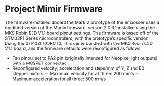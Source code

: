 # **Project Mimir Firmware**

The firmware installed aboard the Mark 2 prototype of the embosser uses a modified version of the Marlin firmware, version 2.0.6.1 installed using the MKS Robin E3D V1.1 board pinout settings. This firmware is based off of the STM32F1 Series microcontrollers, with the prototype’s specific version being the STM32F103RCT6. This came bundled with the MKS Robin E3D V1.1 board, and the firmware defaults were reconfigured as follows:
- Fan pinout set to PA2 pin (originally intended for Neopixel light outputs) with a MOSFET connected
- Reconfigured velocity, acceleration and steps/mm of Y, Z and E0 stepper motors
-- Maximum velocity for all three: 200 mm/s
-- Maximum acceleration for all three: 500 mm/s

